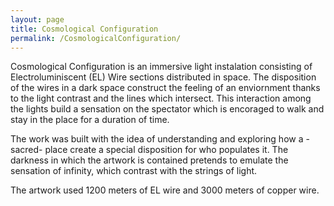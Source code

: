 ```yaml
---
layout: page
title: Cosmological Configuration
permalink: /CosmologicalConfiguration/
---
```



Cosmological Configuration is an immersive light instalation consisting of Electroluminiscent (EL) Wire sections distributed in space.
The disposition of the wires in a dark space construct the feeling of an enviornment thanks to the light contrast and the lines which intersect. This interaction among the lights build a sensation on the spectator which is encoraged to walk and stay in the place for a duration of time.

The work was built with the idea of understanding and exploring how a -sacred- place create a special disposition for who populates it. The darkness in which the artwork is contained pretends to emulate the sensation of infinity, which contrast with the strings of light. 

The artwork used 1200 meters of EL wire and 3000 meters of copper wire.


